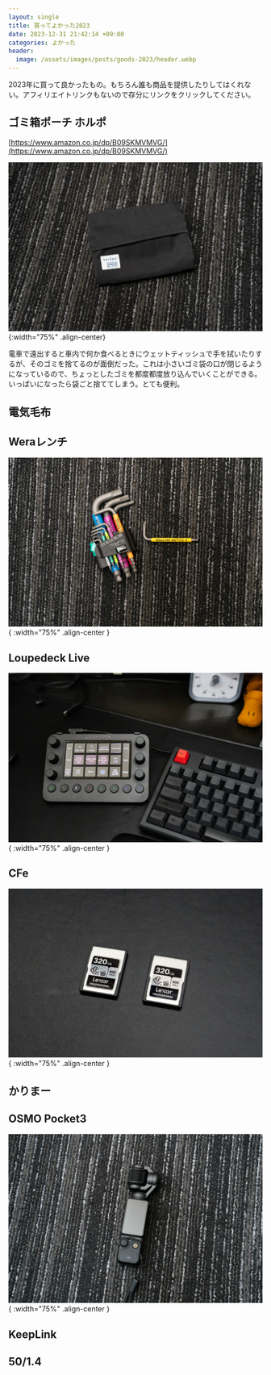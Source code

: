 ```yaml
---
layout: single
title: 買ってよかった2023
date: 2023-12-31 21:42:14 +09:00
categories: よかった
header:
  image: /assets/images/posts/goods-2023/header.webp
---
```


2023年に買って良かったもの。もちろん誰も商品を提供したりしてはくれない。アフィリエイトリンクもないので存分にリンクをクリックしてください。


## ゴミ箱ポーチ ホルポ

[https://www.amazon.co.jp/dp/B09SKMVMVG/](https://www.amazon.co.jp/dp/B09SKMVMVG/)

![](/assets/images/posts/goods-2023/horupo.webp){:width="75%" .align-center}

電車で遠出すると車内で何か食べるときにウェットティッシュで手を拭いたりするが、そのゴミを捨てるのが面倒だった。これは小さいゴミ袋の口が閉じるようになっているので、ちょっとしたゴミを都度都度放り込んでいくことができる。いっぱいになったら袋ごと捨ててしまう。とても便利。

## 電気毛布



## Weraレンチ

![](/assets/images/posts/goods-2023/wera.webp){ :width="75%" .align-center }

## Loupedeck Live

![](/assets/images/posts/goods-2023/loupedeck.webp){ :width="75%" .align-center }

## CFe

![](/assets/images/posts/goods-2023/cfe.webp){ :width="75%" .align-center }

## かりまー


## OSMO Pocket3

![](/assets/images/posts/goods-2023/osmopocket3.webp){ :width="75%" .align-center }

## KeepLink

## 50/1.4


